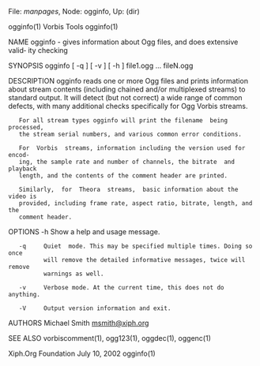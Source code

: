 File: *manpages*,  Node: ogginfo,  Up: (dir)

ogginfo(1)                       Vorbis Tools                       ogginfo(1)



NAME
       ogginfo  - gives information about Ogg files, and does extensive valid‐
       ity checking


SYNOPSIS
       ogginfo [ -q ] [ -v ] [ -h ] file1.ogg ...  fileN.ogg


DESCRIPTION
       ogginfo reads one or more Ogg files and prints information about stream
       contents  (including  chained  and/or  multiplexed streams) to standard
       output. It will detect  (but  not  correct)  a  wide  range  of  common
       defects,  with  many  additional  checks  specifically  for  Ogg Vorbis
       streams.

       For all stream types ogginfo will print the filename  being  processed,
       the stream serial numbers, and various common error conditions.

       For  Vorbis  streams, information including the version used for encod‐
       ing, the sample rate and number of channels, the bitrate  and  playback
       length, and the contents of the comment header are printed.

       Similarly,  for  Theora  streams,  basic information about the video is
       provided, including frame rate, aspect ratio, bitrate, length, and  the
       comment header.


OPTIONS
       -h     Show a help and usage message.

       -q     Quiet  mode. This may be specified multiple times. Doing so once
              will remove the detailed informative messages, twice will remove
              warnings as well.

       -v     Verbose mode. At the current time, this does not do anything.

       -V     Output version information and exit.


AUTHORS
       Michael Smith <msmith@xiph.org>


SEE ALSO
       vorbiscomment(1), ogg123(1), oggdec(1), oggenc(1)



Xiph.Org Foundation              July 10, 2002                      ogginfo(1)
